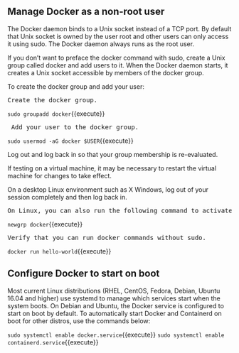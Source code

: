 ## Manage Docker as a non-root user

The Docker daemon binds to a Unix socket instead of a TCP port. By default that Unix socket is owned by the user root and other users can only access it using sudo. The Docker daemon always runs as the root user.

If you don’t want to preface the docker command with sudo, create a Unix group called docker and add users to it. When the Docker daemon starts, it creates a Unix socket accessible by members of the docker group.

To create the docker group and add your user:

<pre>Create the docker group.</pre>

`sudo groupadd docker`{{execute}}

<pre> Add your user to the docker group.</pre>

`sudo usermod -aG docker $USER`{{execute}}

Log out and log back in so that your group membership is re-evaluated.

If testing on a virtual machine, it may be necessary to restart the virtual machine for changes to take effect.

On a desktop Linux environment such as X Windows, log out of your session completely and then log back in.

<pre>On Linux, you can also run the following command to activate the changes to groups:</pre>

`newgrp docker`{{execute}}

<pre>Verify that you can run docker commands without sudo.</pre>

`docker run hello-world`{{execute}}

## Configure Docker to start on boot

Most current Linux distributions (RHEL, CentOS, Fedora, Debian, Ubuntu 16.04 and higher) use systemd to manage which services start when the system boots. On Debian and Ubuntu, the Docker service is configured to start on boot by default. To automatically start Docker and Containerd on boot for other distros, use the commands below:

`sudo systemctl enable docker.service`{{execute}}
`sudo systemctl enable containerd.service`{{execute}}